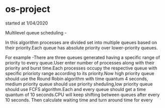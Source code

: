 # os-project
started at 1/04/2020 

Multilevel queue scheduling - 

 In this algorithm processes are divided set into
multiple queues based on their priority.Each queue has absolute priority over
lower-priority queues.

For example -There are three queues generated having a specific range of priority to
every queue.User enter number of processes along with their priority and burst
time.Each processes occupy the respective queue with specific priorioty range
according to its priority.Now high priority queue should use the Round Robin
algorithm with time quantum 4 seconds, medium priority queue should use priority
sheduling,low priority queue should use FCFS algorithm.Each and every queue
should get a time quantum of 10 seconds.CPU will keep shifting between queues
after every 10 seconds. Then calculate waiting time and turn around time for every
